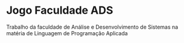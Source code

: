 # Jogo Faculdade ADS
Trabalho da faculdade de Análise e Desenvolvimento de Sistemas na matéria de Linguagem de Programação Aplicada
